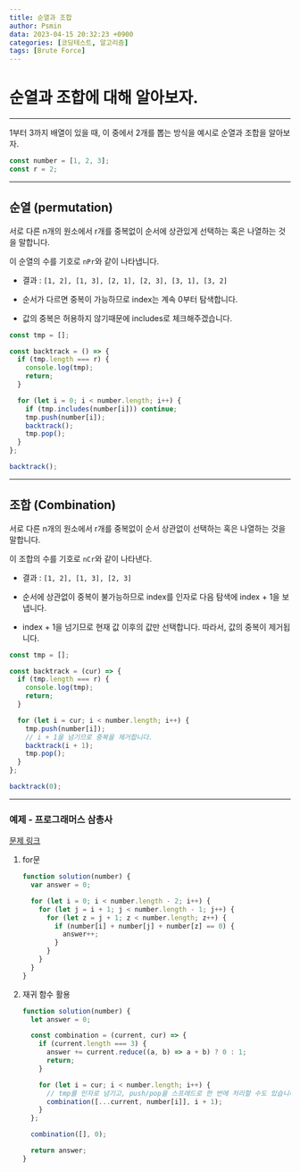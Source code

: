 ```yaml
---
title: 순열과 조합
author: Psmin
data: 2023-04-15 20:32:23 +0900
categories: [코딩테스트, 알고리즘]
tags: [Brute Force]
---
```


# 순열과 조합에 대해 알아보자.

---

1부터 3까지 배열이 있을 때, 이 중에서 2개를 뽑는 방식을 예시로 순열과 조합을 알아보자.

```js
const number = [1, 2, 3];
const r = 2;
```

---

## 순열 (permutation)

서로 다른 n개의 원소에서 r개를 중복없이 순서에 상관있게 선택하는 혹은 나열하는 것을 말합니다.

이 순열의 수를 기호로 `nPr`와 같이 나타냅니다.

- 결과 : `[1, 2], [1, 3], [2, 1], [2, 3], [3, 1], [3, 2]`

- 순서가 다르면 중복이 가능하므로 index는 계속 0부터 탐색합니다.
- 값의 중복은 허용하지 않기때문에 includes로 체크해주겠습니다.

```js
const tmp = [];

const backtrack = () => {
  if (tmp.length === r) {
    console.log(tmp);
    return;
  }

  for (let i = 0; i < number.length; i++) {
    if (tmp.includes(number[i])) continue;
    tmp.push(number[i]);
    backtrack();
    tmp.pop();
  }
};

backtrack();
```

---

## 조합 (Combination)

서로 다른 n개의 원소에서 r개를 중복없이 순서 상관없이 선택하는 혹은 나열하는 것을 말합니다.

이 조합의 수를 기호로 `nCr`와 같이 나타낸다.

- 결과 : `[1, 2], [1, 3], [2, 3]`

- 순서에 상관없이 중복이 불가능하므로 index를 인자로 다음 탐색에 index + 1을 보냅니다.
- index + 1을 넘기므로 현재 값 이후의 값만 선택합니다. 따라서, 값의 중복이 제거됩니다.

```js
const tmp = [];

const backtrack = (cur) => {
  if (tmp.length === r) {
    console.log(tmp);
    return;
  }

  for (let i = cur; i < number.length; i++) {
    tmp.push(number[i]);
    // i + 1을 넘기므로 중복을 제거합니다.
    backtrack(i + 1);
    tmp.pop();
  }
};

backtrack(0);
```

---

### 예제 - 프로그래머스 삼총사

[문제 링크](https://school.programmers.co.kr/learn/courses/30/lessons/131705)

1. for문

   ```js
   function solution(number) {
     var answer = 0;

     for (let i = 0; i < number.length - 2; i++) {
       for (let j = i + 1; j < number.length - 1; j++) {
         for (let z = j + 1; z < number.length; z++) {
           if (number[i] + number[j] + number[z] == 0) {
             answer++;
           }
         }
       }
     }
   }
   ```

2. 재귀 함수 활용

   ```js
   function solution(number) {
     let answer = 0;

     const combination = (current, cur) => {
       if (current.length === 3) {
         answer += current.reduce((a, b) => a + b) ? 0 : 1;
         return;
       }

       for (let i = cur; i < number.length; i++) {
         // tmp를 인자로 넘기고, push/pop을 스프레드로 한 번에 처리할 수도 있습니다.
         combination([...current, number[i]], i + 1);
       }
     };

     combination([], 0);

     return answer;
   }
   ```
